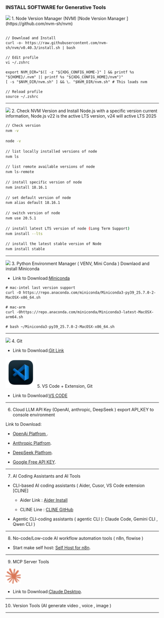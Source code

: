 ### INSTALL SOFTWARE for Generative Tools 

<img src="https://github.com/nvm-sh/logos/blob/main/nvm-logo-color-avatar-white.png" width="60">
1. Node Version Manager (NVM)
[Node Version Manager ](https://github.com/nvm-sh/nvm)

```

// Download and Install
curl -o- https://raw.githubusercontent.com/nvm-sh/nvm/v0.40.3/install.sh | bash

// Edit profile
vi ~/.zshrc

export NVM_DIR="$([ -z "${XDG_CONFIG_HOME-}" ] && printf %s "${HOME}/.nvm" || printf %s "${XDG_CONFIG_HOME}/nvm")"
[ -s "$NVM_DIR/nvm.sh" ] && \. "$NVM_DIR/nvm.sh" # This loads nvm

// Reload profile
source ~/.zshrc

```
---
<img src="https://upload.wikimedia.org/wikipedia/commons/d/d9/Node.js_logo.svg" width="100">
2. Check NVM Version and Install Node.js with a specific version
current information, Node.js v22 is the active LTS version, v24 will active LTS 2025

```sh
// Check version
nvm -v

node -v 

// list locally installed versions of node
nvm ls

// list remote available versions of node
nvm ls-remote

// install specific version of node
nvm install 18.16.1

// set default version of node
nvm alias default 18.16.1

// switch version of node
nvm use 20.5.1

// install latest LTS version of node (Long Term Support)
nvm install --lts

// install the latest stable version of Node
nvm install stable

```
---
<img src="https://www.anaconda.com/wp-content/uploads/2024/11/2020_Anaconda_Logo_RGB_Corporate.png" width="150"> 
3. Python Environment Manager ( VENV, Mini Conda )
Downlaod and install Miniconda

- Link to Download:[Miniconda ](https://www.anaconda.com/docs/getting-started/miniconda/install#using-miniconda-in-a-commercial-setting)
```
# mac-intel last version support
curl -O https://repo.anaconda.com/miniconda/Miniconda3-py39_25.7.0-2-MacOSX-x86_64.sh

# mac-arm 
curl -Ohttps://repo.anaconda.com/miniconda/Miniconda3-latest-MacOSX-arm64.sh

# bash ~/Miniconda3-py39_25.7.0-2-MacOSX-x86_64.sh
```
---
<img src="https://git-scm.com/images/logo@2x.png" width="90">
4. Git
   
- Link to Download:[Git Link](https://git-scm.com/downloads)


<img src="https://github.com/karost/Generative-AI-for-Everyone/blob/main/images/icons/microsoft_visual_studio_code_macos_bigsur_icon_189957.png" width="100">
5. VS Code + Extension, Git

- Link to Download:[VS CODE ](https://code.visualstudio.com/download)

---
6. Cloud LLM API Key (OpenAI, anthropic, DeepSeek ) export API_KEY to console environment

Link to Download:      

- [OpenAi Platfrom ](https://platform.openai.com/api-keys).

- [Anthropic Platfrom](https://console.anthropic.com/login?returnTo=%2F%3F).

- [DeepSeek Platfrom](https://platform.deepseek.com/sign_in).

- [Google Free API KEY](https://aistudio.google.com/apikey).

---
7. AI Coding Assistants and AI Tools

- CLI-based AI coding assistants ( Aider, Cusor, VS Code extension [CLINE]
   - Aider Link : [Aider Install](https://aider.chat/docs/install.html)
 
   - CLINE Line : [CLINE GitHub](https://github.com/cline/cline)

- Agentic CLI-coding assistants ( agentic CLI ):  Claude Code, Gemini CLI , Qwen CLI )

---
8. No-code/Low-code AI workflow automation tools ( n8n, flowise )

- Start make self host: [Self Host for n8n](https://docs.n8n.io/hosting/installation/npm/).

---
9. MCP Server Tools

<img src="https://github.com/karost/Generative-AI-for-Everyone/blob/main/images/icons/claude-color.svg" width="50">

- Link to Download:[Claude Desktop](https://claude.ai/download).

---
10. Version Tools (AI generate video , voice , image )


---

